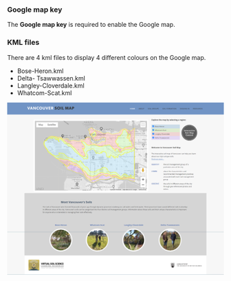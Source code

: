 ### Google map key

The **Google map key** is required to enable the Google map.


### KML files

There are 4 kml files to display 4 different colours on the Google map.

- Bose-Heron.kml
- Delta- Tsawwassen.kml
- Langley-Cloverdale.kml
- Whatcom-Scat.kml

![home page](https://github.com/UBC-LFS/soilweb/blob/main/Vancouver-Soil-Map/screenshots/2023-06-07_15-13-07.png)